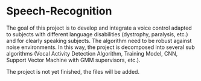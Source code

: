 # Speech-Recognition
The goal of this project is to develop and integrate a voice control adapted to subjects with different language disabilities (dystrophy, paralysis, etc.) and for clearly speaking subjects. The algorithm need to be robust against noise environments. In this way, the project is decomposed into several sub algorithms (Vocal Activity Detection Algorithm, Training Model, CNN, Support Vector Machine with GMM supervisors, etc.).

The project is not yet finished, the files will be added.
